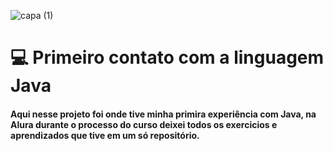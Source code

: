 ![capa (1)](https://github.com/nicolica/cursoAlura-primeiraAplicacaoEmJava/assets/109253392/72b8fbea-363c-42e0-bf8b-50b7411b8c37)

# 💻 Primeiro contato com a linguagem Java

#### Aqui nesse projeto foi onde tive minha primira experiência com Java, na Alura durante o processo do curso deixei todos os exercicios e aprendizados que tive em um só repositório. ####

 
